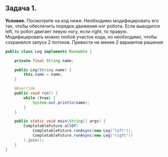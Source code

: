 ## Задача 1.

**Условие.** Посмотрите на код ниже. Необходимо модифицировать его так, чтобы обеспечить порядок движения ног робота.
Если выводится left, то робот двигает левую ногу, если right, то правую. Модифицировать можно любой участок кода, но
необходимо, чтобы сохранялся запуск 2 потоков. Привести не менее 2 вариантов решения

```java
public class Leg implements Runnable {

    private final String name;

    public Leg(String name) {
        this.name = name;
    }

    @Override
    public void run() {
        while (true) {
            System.out.println(name);
        }
    }

    public static void main(String[] args) {
        CompletableFuture.allOf(
            CompletableFuture.runAsync(new Leg("left")),
            CompletableFuture.runAsync(new Leg("right"))
        ).join();
    }
}